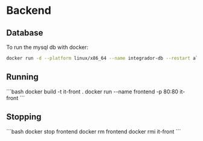 # Backend

## Database

To run the mysql db with docker:

```bash
docker run -d --platform linux/x86_64 --name integrador-db --restart always -e MYSQL_DATABASE='db' -e MYSQL_USER='user' -e MYSQL_PASSWORD='password' -e MYSQL_ROOT_PASSWORD='password' -p 3306:3306 -v integrador-db:/var/lib/mysql mysql:5.7
```

## Running

´´´bash
docker build -t it-front .
docker run --name frontend -p 80:80 it-front
´´´

## Stopping

´´´bash
docker stop frontend
docker rm frontend
docker rmi it-front
´´´
